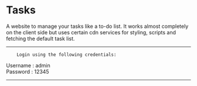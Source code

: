 # Tasks
A website to manage your tasks like a to-do list.
It works almost completely on the client side but uses certain cdn services for styling, scripts and fetching the default task list.

**********************************************************
        Login using the following credentials:        
                                                       
  Username : admin                                     
  Password : 12345                                     
                                                      
**********************************************************
